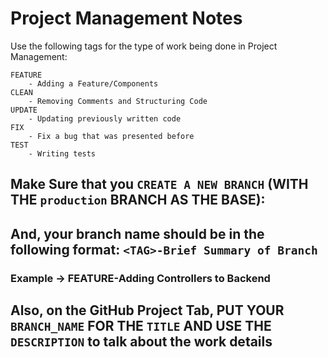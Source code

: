 # Project Management Notes
Use the following tags for the type of work being done in Project Management:

```
FEATURE
    - Adding a Feature/Components
CLEAN
    - Removing Comments and Structuring Code
UPDATE
    - Updating previously written code
FIX
    - Fix a bug that was presented before
TEST
    - Writing tests
```

## Make Sure that you `CREATE A NEW BRANCH` (WITH THE `production` BRANCH AS THE BASE):
## And, your branch name should be in the following format: `<TAG>-Brief Summary of Branch`

### Example -> FEATURE-Adding Controllers to Backend

## Also, on the GitHub Project Tab, PUT YOUR `BRANCH_NAME` FOR THE ``TITLE`` AND USE THE ``DESCRIPTION`` to talk about the work details
